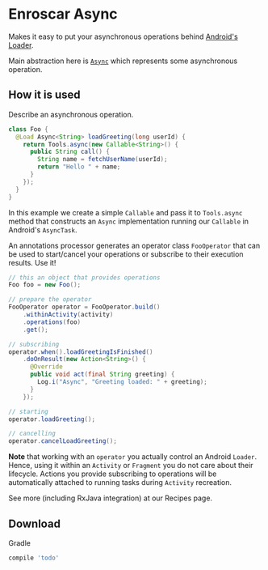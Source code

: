 Enroscar Async
==============

Makes it easy to put your asynchronous operations behind
[Android's Loader](https://developer.android.com/reference/android/content/Loader.html).

Main abstraction here is
[`Async`](providers/src/main/java/com/stanfy/enroscar/async/Async.java)
which represents some asynchronous operation.

How it is used
--------------

Describe an asynchronous operation.

```java
class Foo {
  @Load Async<String> loadGreeting(long userId) {
    return Tools.async(new Callable<String>() {
      public String call() {
        String name = fetchUserName(userId);
        return "Hello " + name;
      }
    });
  }
}
```

In this example we create a simple `Callable` and pass it to `Tools.async` method that
constructs an `Async` implementation running our `Callable` in Android's `AsyncTask`.

An annotations processor generates an operator class `FooOperator` that can be used to 
start/cancel your operations or subscribe to their execution results. Use it!

```java
// this an object that provides operations
Foo foo = new Foo();

// prepare the operator
FooOperator operator = FooOperator.build()
    .withinActivity(activity)
    .operations(foo)
    .get();

// subscribing
operator.when().loadGreetingIsFinished()
    .doOnResult(new Action<String>() {
      @Override
      public void act(final String greeting) {
        Log.i("Async", "Greeting loaded: " + greeting);
      }
    });

// starting
operator.loadGreeting();

// cancelling
operator.cancelLoadGreeting();    
```

**Note** that working with an `operator` you actually control an Android `Loader`. Hence, using it 
within an `Activity` or `Fragment` you do not care about their lifecycle. Actions you provide 
subscribing to operations will be automatically attached to running tasks during `Activity` 
recreation.

See more (including RxJava integration) at our Recipes page.

Download
--------
Gradle

```groovy
compile 'todo'
```
